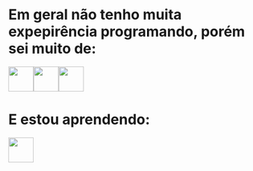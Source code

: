 # Em geral não tenho muita expepirência programando, porém sei muito de:

<div style="display: flex;">
    <img src="https://cdn.jsdelivr.net/gh/devicons/devicon@latest/icons/html5/html5-original-wordmark.svg" style="width:50px;"/>
    <img src="https://cdn.jsdelivr.net/gh/devicons/devicon@latest/icons/css3/css3-original-wordmark.svg" style="width:50px;"/>
    <img src="https://cdn.jsdelivr.net/gh/devicons/devicon@latest/icons/php/php-plain.svg" style="width:50px;"/>
          
</div>

# E estou aprendendo:

<img src="https://cdn.jsdelivr.net/gh/devicons/devicon@latest/icons/python/python-original-wordmark.svg" style="width: 50px; display: inline-block;" />

<style>
</style>
